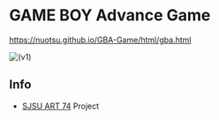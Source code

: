 # GAME BOY Advance Game

https://nuotsu.github.io/GBA-Game/html/gba.html

![(v1)](https://i.imgur.com/rTvbCHy.png)

## Info
- [SJSU ART 74](http://mitchellchrist.000webhostapp.com/) Project
